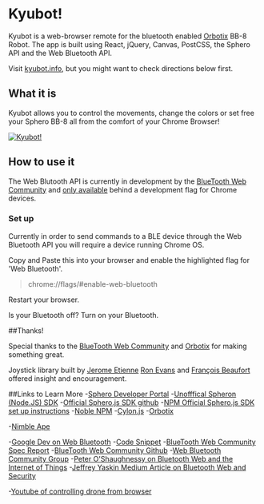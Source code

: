 
# Kyubot!

Kyubot is a web-browser remote for the bluetooth enabled [Orbotix](https://github.com/orbotix) BB-8 Robot. The app is built using React, jQuery, Canvas, PostCSS, the Sphero API and the Web Bluetooth API.

Visit [kyubot.info](http://kyubot.info), but you might want to check directions below first.

## What it is

Kyubot allows you to control the movements, change the colors or set free your Sphero BB-8 all from the comfort of your Chrome Browser!

[![Kyubot!](http://img.youtube.com/vi/MvOrB-9AXss/0.jpg)](https://www.youtube.com/watch?v=MvOrB-9AXss)

## How to use it

The Web Blutooth API is currently in development by the [BlueTooth Web Community](https://webbluetoothcg.github.io/web-bluetooth/) and [only available](http://caniuse.com/#feat=web-bluetooth) behind a development flag for Chrome devices.

### Set up

Currently in order to send commands to a BLE device through the Web Bluetooth API you will require a device running Chrome OS.

Copy and Paste this into your browser and enable the highlighted flag for 'Web Bluetooth'.
>chrome://flags/#enable-web-bluetooth

Restart your browser.

Is your Bluetooth off? Turn on your Bluetooth.

##Thanks!

Special thanks to the [BlueTooth Web Community](https://webbluetoothcg.github.io/web-bluetooth/) and [Orbotix](https://github.com/orbotix) for making something great.

Joystick library built by [Jerome Etienne](https://github.com/jeromeetienne)
[Ron Evans](https://github.com/deadprogram) and [François Beaufort](https://github.com/beaufortfrancoi) offered insight and encouragement.


##Links to Learn More
-[Sphero Developer Portal](https://developer.gosphero.com/)
-[Unofffical Spheron (Node.JS) SDK](https://github.com/alchemycs/spheron)
-[Official Sphero.js SDK github](https://github.com/orbotix/sphero.js)
-[NPM Official Sphero.js SDK set up instructions](https://www.npmjs.com/package/sphero)
-[Noble NPM](https://github.com/sandeepmistry/noble)
-[Cylon.js](https://cylonjs.com/documentation/platforms/sphero-ble/)
-[Orbotix](https://github.com/orbotix)

-[Nimble Ape](https://nimblea.pe/monkey-business/2015/12/17/these-arent-the-droids-youre-looking-for/)

-[Google Dev on Web Bluetooth](https://developers.google.com/web/updates/2015/07/interact-with-ble-devices-on-the-web?hl=en)
-[Code Snippet](https://googlechrome.github.io/samples/web-bluetooth/device-info.html)
-[BlueTooth Web Community Spec Report](https://webbluetoothcg.github.io/web-bluetooth/)
-[BlueTooth Web Community Github](https://github.com/WebBluetoothCG/web-bluetooth/blob/gh-pages/charter.md)
-[Web Bluetooth Community Group](https://www.w3.org/community/web-bluetooth/)
-[Peter O'Shaughnessy on Bluetooth Web and the Internet of Things](http://peteroshaughnessy.com/posts/web-bluetooth-controlling-the-real-world/)
-[Jeffrey Yaskin Medium Article on Bluetooth Web and Security](https://medium.com/@jyasskin/the-web-bluetooth-security-model-666b4e7eed2#.wyioxsmhm)


-[Youtube of controlling drone from browser](https://www.youtube.com/watch?v=yILD_ZdXJW4)


